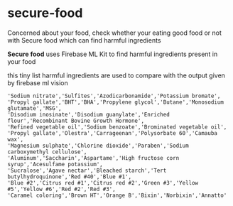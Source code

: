 # secure-food
Concerned about your food, check whether your eating good food or not with Secure food which can find harmful ingredients

**Secure food** uses Firebase ML Kit to find harmful ingredients present in your food


this tiny list harmful ingredients are used to compare with the output given by firebase ml vision   
```
'Sodium nitrate','Sulfites','Azodicarbonamide','Potassium bromate',
'Propyl gallate','BHT','BHA','Propylene glycol','Butane','Monosodium glutamate','MSG',
'Disodium inosinate','Disodium guanylate','Enriched flour','Recombinant Bovine Growth Hormone',
'Refined vegetable oil','Sodium benzoate','Brominated vegetable oil',
'Propyl gallate','Olestra','Carrageenan','Polysorbate 60','Camauba wax',
'Magnesium sulphate','Chlorine dioxide','Paraben','Sodium carboxymethyl cellulose',
'Aluminum','Saccharin','Aspartame','High fructose corn syrup','Acesulfame potassium',
'Sucralose','Agave nectar','Bleached starch','Tert butylhydroquinone','Red #40','Blue #1',
'Blue #2','Citrus red #1','Citrus red #2','Green #3','Yellow #5','Yellow #6','Red #2','Red #3',
'Caramel coloring','Brown HT','Orange B','Bixin','Norbixin','Annatto'
```

